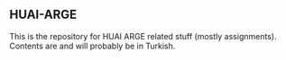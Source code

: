 ## HUAI-ARGE
This is the repository for HUAI ARGE related stuff (mostly assignments). Contents are and will probably be in Turkish.
